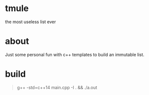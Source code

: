 # tmule
the most useless list ever

# about

Just some personal fun with c++ templates to build an immutable list.

# build

> g++ -std=c++14 main.cpp -I . && ./a.out